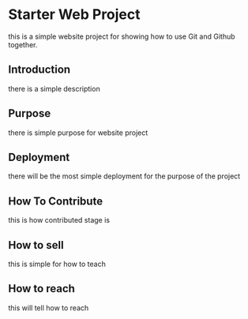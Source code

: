 # Starter Web Project

this is a simple website project for showing how to use Git and Github together.

## Introduction

there is a simple description

## Purpose

there is simple purpose for website project

## Deployment

there will be the most simple deployment for the purpose of the project

## How To Contribute

this is how contributed stage is

## How to sell

this is simple for how to teach

## How to reach 

this will tell how to reach







